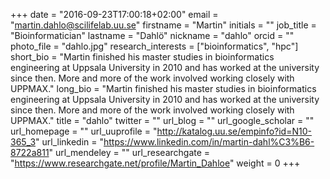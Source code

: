 +++
date = "2016-09-23T17:00:18+02:00"
email = "martin.dahlo@scilifelab.uu.se"
firstname = "Martin"
initials = ""
job_title = "Bioinformatician"
lastname = "Dahlö"
nickname = "dahlo"
orcid = ""
photo_file = "dahlo.jpg"
research_interests = ["bioinformatics", "hpc"]
short_bio = "Martin finished his master studies in bioinformatics engineering at Uppsala University in 2010 and has worked at the university since then. More and more of the work involved working closely with UPPMAX."
long_bio = "Martin finished his master studies in bioinformatics engineering at Uppsala University in 2010 and has worked at the university since then. More and more of the work involved working closely with UPPMAX."
title = "dahlo"
twitter = ""
url_blog = ""
url_google_scholar = ""
url_homepage = ""
url_uuprofile = "http://katalog.uu.se/empinfo?id=N10-365_3"
url_linkedin = "https://www.linkedin.com/in/martin-dahl%C3%B6-8722a811"
url_mendeley = ""
url_researchgate = "https://www.researchgate.net/profile/Martin_Dahloe"
weight = 0
+++

